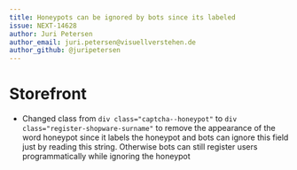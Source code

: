 ```yaml
---
title: Honeypots can be ignored by bots since its labeled
issue: NEXT-14628
author: Juri Petersen
author_email: juri.petersen@visuellverstehen.de
author_github: @juripetersen
---
```

# Storefront
* Changed class from `div class="captcha--honeypot"` to `div class="register-shopware-surname"` to remove the appearance of the word honeypot
since it labels the honeypot and bots can ignore this field just by reading this string. Otherwise bots can still register users programmatically while ignoring the honeypot
